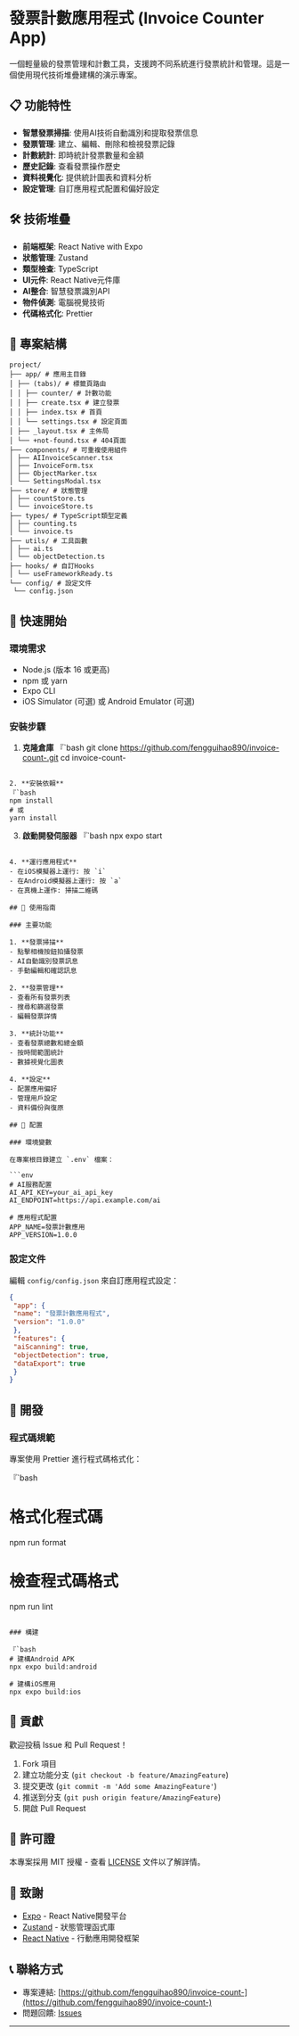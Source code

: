 # 發票計數應用程式 (Invoice Counter App)

一個輕量級的發票管理和計數工具，支援跨不同系統進行發票統計和管理。這是一個使用現代技術堆疊建構的演示專案。

## 📋 功能特性

- **智慧發票掃描**: 使用AI技術自動識別和提取發票信息
- **發票管理**: 建立、編輯、刪除和檢視發票記錄
- **計數統計**: 即時統計發票數量和金額
- **歷史記錄**: 查看發票操作歷史
- **資料視覺化**: 提供統計圖表和資料分析
- **設定管理**: 自訂應用程式配置和偏好設定

## 🛠️ 技術堆疊

- **前端框架**: React Native with Expo
- **狀態管理**: Zustand
- **類型檢查**: TypeScript
- **UI元件**: React Native元件庫
- **AI整合**: 智慧發票識別API
- **物件偵測**: 電腦視覺技術
- **代碼格式化**: Prettier

## 📁 專案結構

```
project/
├── app/ # 應用主目錄
│ ├── (tabs)/ # 標籤頁路由
│ │ ├── counter/ # 計數功能
│ │ ├── create.tsx # 建立發票
│ │ ├── index.tsx # 首頁
│ │ └── settings.tsx # 設定頁面
│ ├── _layout.tsx # 主佈局
│ └── +not-found.tsx # 404頁面
├── components/ # 可重複使用組件
│ ├── AIInvoiceScanner.tsx
│ ├── InvoiceForm.tsx
│ ├── ObjectMarker.tsx
│ └── SettingsModal.tsx
├── store/ # 狀態管理
│ ├── countStore.ts
│ └── invoiceStore.ts
├── types/ # TypeScript類型定義
│ ├── counting.ts
│ └── invoice.ts
├── utils/ # 工具函數
│ ├── ai.ts
│ └── objectDetection.ts
├── hooks/ # 自訂Hooks
│ └── useFrameworkReady.ts
└── config/ # 設定文件
 └── config.json
```

## 🚀 快速開始

### 環境需求

- Node.js (版本 16 或更高)
- npm 或 yarn
- Expo CLI
- iOS Simulator (可選) 或 Android Emulator (可選)

### 安裝步驟

1. **克隆倉庫**
 『`bash
 git clone https://github.com/fengguihao890/invoice-count-.git
 cd invoice-count-
 ```

2. **安裝依賴**
 『`bash
 npm install
 # 或
 yarn install
 ```

3. **啟動開發伺服器**
 『`bash
 npx expo start
 ```

4. **運行應用程式**
 - 在iOS模擬器上運行: 按 `i`
 - 在Android模擬器上運行: 按 `a`
 - 在真機上運作: 掃描二維碼

## 📱 使用指南

### 主要功能

1. **發票掃描**
 - 點擊相機按鈕拍攝發票
 - AI自動識別發票訊息
 - 手動編輯和確認訊息

2. **發票管理**
 - 查看所有發票列表
 - 搜尋和篩選發票
 - 編輯發票詳情

3. **統計功能**
 - 查看發票總數和總金額
 - 按時間範圍統計
 - 數據視覺化圖表

4. **設定**
 - 配置應用偏好
 - 管理用戶設定
 - 資料備份與復原

## 🔧 配置

### 環境變數

在專案根目錄建立 `.env` 檔案：

```env
# AI服務配置
AI_API_KEY=your_ai_api_key
AI_ENDPOINT=https://api.example.com/ai

# 應用程式配置
APP_NAME=發票計數應用
APP_VERSION=1.0.0
```

### 設定文件

編輯 `config/config.json` 來自訂應用程式設定：

```json
{
 "app": {
 "name": "發票計數應用程式",
 "version": "1.0.0"
 },
 "features": {
 "aiScanning": true,
 "objectDetection": true,
 "dataExport": true
 }
}
```

## 🧪 開發

### 程式碼規範

專案使用 Prettier 進行程式碼格式化：

『`bash
# 格式化程式碼
npm run format

# 檢查程式碼格式
npm run lint
```

### 構建

『`bash
# 建構Android APK
npx expo build:android

# 建構iOS應用
npx expo build:ios
```

## 🤝 貢獻

歡迎投稿 Issue 和 Pull Request！

1. Fork 項目
2. 建立功能分支 (`git checkout -b feature/AmazingFeature`)
3. 提交更改 (`git commit -m 'Add some AmazingFeature'`)
4. 推送到分支 (`git push origin feature/AmazingFeature`)
5. 開啟 Pull Request

## 📄 許可證

本專案採用 MIT 授權 - 查看 [LICENSE](LICENSE) 文件以了解詳情。

## 🙏 致謝

- [Expo](https://expo.dev/) - React Native開發平台
- [Zustand](https://github.com/pmndrs/zustand) - 狀態管理函式庫
- [React Native](https://reactnative.dev/) - 行動應用開發框架

## 📞 聯絡方式

- 專案連結: [https://github.com/fengguihao890/invoice-count-](https://github.com/fengguihao890/invoice-count-)
- 問題回饋: [Issues](https://github.com/fengguihao890/invoice-count-/issues)

---

